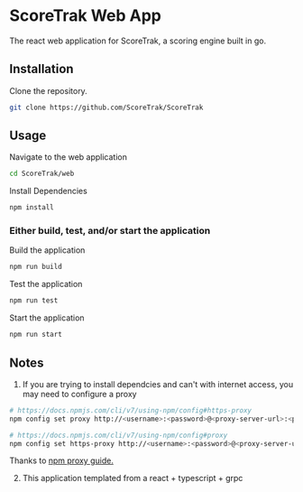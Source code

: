 # ScoreTrak Web App

The react web application for ScoreTrak, a scoring engine built in go.

## Installation

Clone the repository.

```bash
git clone https://github.com/ScoreTrak/ScoreTrak
```

## Usage

Navigate to the web application

```bash
cd ScoreTrak/web
```

Install Dependencies

```bash
npm install
```

### Either build, test, and/or start the application

Build the application

```bash
npm run build
```

Test the application

```bash
npm run test
```

Start the application

```bash
npm run start
```

## Notes

1. If you are trying to install dependcies and can't with internet access, you may need to configure a proxy

```bash
# https://docs.npmjs.com/cli/v7/using-npm/config#https-proxy
npm config set proxy http://<username>:<password>@<proxy-server-url>:<port>

# https://docs.npmjs.com/cli/v7/using-npm/config#proxy
npm config set https-proxy http://<username>:<password>@<proxy-server-url>:<port>
```

Thanks to [npm proxy guide.](https://www.ngdevelop.tech/npm-proxy-setting/)

2. This application templated from a react + typescript + grpc